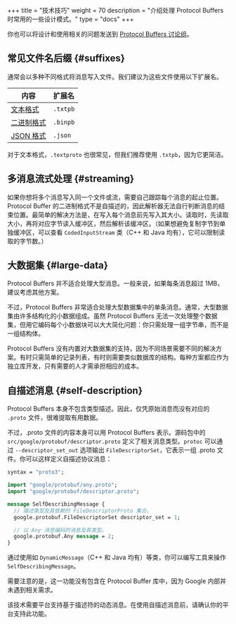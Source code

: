 +++
title = "技术技巧"
weight = 70
description = "介绍处理 Protocol Buffers 时常用的一些设计模式。"
type = "docs"
+++

你也可以将设计和使用相关的问题发送到
[Protocol Buffers 讨论组](http://groups.google.com/group/protobuf)。

## 常见文件名后缀 {#suffixes}

通常会以多种不同格式将消息写入文件。我们建议为这些文件使用以下扩展名。

内容                                                                   | 扩展名
------------------------------------------------------------------------- | ---------
[文本格式](./reference/protobuf/textformat-spec) | `.txtpb`
[二进制格式](./programming-guides/encoding)        | `.binpb`
[JSON 格式](./programming-guides/proto3#json)     | `.json`

对于文本格式，`.textproto` 也很常见，但我们推荐使用 `.txtpb`，因为它更简洁。

## 多消息流式处理 {#streaming}

如果你想将多个消息写入同一个文件或流，需要自己跟踪每个消息的起止位置。Protocol Buffer 的二进制格式不是自描述的，因此解析器无法自行判断消息的结束位置。最简单的解决方法是，在写入每个消息前先写入其大小。读取时，先读取大小，再将对应字节读入缓冲区，然后解析该缓冲区。（如果想避免复制字节到单独缓冲区，可以查看 `CodedInputStream` 类（C++ 和 Java 均有），它可以限制读取的字节数。）

## 大数据集 {#large-data}

Protocol Buffers 并不适合处理大型消息。一般来说，如果每条消息超过 1MB，建议考虑其他方案。

不过，Protocol Buffers 非常适合处理大型数据集中的单条消息。通常，大型数据集由许多结构化的小数据组成。虽然 Protocol Buffers 无法一次处理整个数据集，但用它编码每个小数据块可以大大简化问题：你只需处理一组字节串，而不是一组结构体。

Protocol Buffers 没有内置对大数据集的支持，因为不同场景需要不同的解决方案。有时只需简单的记录列表，有时则需要类似数据库的结构。每种方案都应作为独立库开发，只有需要的人才需承担相应的成本。

## 自描述消息 {#self-description}

Protocol Buffers 本身不包含类型描述。因此，仅凭原始消息而没有对应的 `.proto` 文件，很难提取有用数据。

不过，.proto 文件的内容本身可以用 Protocol Buffers 表示。源码包中的 `src/google/protobuf/descriptor.proto` 定义了相关消息类型。`protoc` 可以通过 `--descriptor_set_out` 选项输出 `FileDescriptorSet`，它表示一组 .proto 文件。你可以这样定义自描述协议消息：

```proto
syntax = "proto3";

import "google/protobuf/any.proto";
import "google/protobuf/descriptor.proto";

message SelfDescribingMessage {
  // 描述类型及其依赖的 FileDescriptorProto 集合。
  google.protobuf.FileDescriptorSet descriptor_set = 1;

  // 以 Any 消息编码的消息及其类型。
  google.protobuf.Any message = 2;
}
```

通过使用如 `DynamicMessage`（C++ 和 Java 均有）等类，你可以编写工具来操作 `SelfDescribingMessage`。

需要注意的是，这一功能没有包含在 Protocol Buffer 库中，因为 Google 内部并未遇到相关需求。

该技术需要平台支持基于描述符的动态消息。在使用自描述消息前，请确认你的平台支持此功能。
